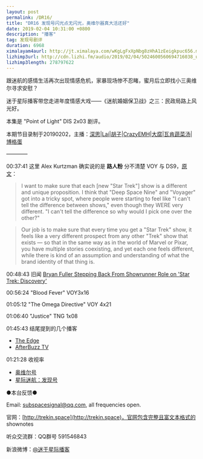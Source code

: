 ```yaml
---
layout: post
permalink: /DR16/
title: "DR16 发现号闪光点无闪光，奥维尔器真大活还好"
date: 2019-02-04 10:31:00 +0800
description: "播客"
tag: 发现号剧评
duration: 6968
ximalayam4aurl: http://jt.ximalaya.com/wKgLgFxXpNbg8zHhA1zEeigkpuc656.m4a?channel=rss&amp;album_id=3135361&amp;track_id=158057435&amp;uid=6418191&amp;jt=http://audio.xmcdn.com/group56/M02/A0/12/wKgLgFxXpNbg8zHhA1zEeigkpuc656.m4a
lizhimp3url: http://cdn.lizhi.fm/audio/2019/02/04/5024600560694716038_ud.mp3
lizhimp3length: 278797622
---   
```


跟迷航的感情生活再次出现情感危机，家暴现场惨不忍睹，蜜月后立即找小三奥维尔寻求安慰？

迷于星际播客带您走进年度情感大戏——《迷航婚姻保卫战》之三：民政局路上风光好。

本集是 &quot;Point of Light&quot; DIS 2x03 剧评。

本期节目录制于20190202，主播：[深思](mailto:deepthought@trekin.space)\|[Lai](http://weibo.com/daishengniao)\|[胡子](https://weibo.com/p/1005051764117203)\|[CrazyEMH](mailto:emh@trekin.space)\|[大腐](https://weibo.com/u/5113590549)\|[瓦肯蔬菜汤](http://weibo.com/u/5013547255)\|[博格蛋](https://weibo.com/u/1883155943)

————

00:37:41 这里 Alex Kurtzman 确实说的是 **路人粉** 分不清楚 VOY 与 DS9，[原文](http://trekcore.com/blog/2019/01/alex-kurtzman-can-call-himself-a-trekkie/)：

> I want to make sure that each [new &quot;Star Trek&quot;] show is a different and unique proposition. I think that &quot;Deep Space Nine&quot; and &quot;Voyager&quot; got into a tricky spot, where people were starting to feel like &quot;I can&#39;t tell the difference between shows,&quot; even though they WERE very different. &quot;I can&#39;t tell the difference so why would I pick one over the other?&quot;

> Our job is to make sure that every time you get a &quot;Star Trek&quot; show, it feels like a very different prospect from any other &quot;Trek&quot; show that exists — so that in the same way as in the world of Marvel or Pixar, you have multiple stories coexisting, and yet each one feels different, while there is kind of an assumption and understanding of what the brand identity of that thing is.

00:48:43 旧闻 [Bryan Fuller Stepping Back From Showrunner Role on &#39;Star Trek: Discovery&#39;](https://variety.com/2016/tv/news/bryan-fuller-showrunner-star-trek-discovery-cbs-1201901398/)

00:56:24 &quot;Blood Fever&quot; VOY3x16

01:05:12 &quot;The Omega Directive&quot; VOY 4x21

01:06:40 &quot;Justice&quot; TNG 1x08

01:45:43 结尾提到的几个播客

- [The Edge](http://www.trek.fm/the-edge/)
- [AfterBuzz TV](http://www.afterbuzztv.com/star-trek-weekly/)

01:21:28 收视率

- [奥维尔号](http://www.huo360.com/db/328487/rating)
- [星际迷航：发现号](http://www.huo360.com/db/328711/rating)

●本台反馈●

Email: [subspacesignal@qq.com](mailto:subspacesignal@qq.com), all frequencies open.

官网：[http://trekin.space](http://trekin.space)，官网包含完整且富文本格式的 shownotes

听众交流群：QQ群号 591546843

新浪微博：[@迷于星际播客](http://weibo.com/lostinst)

